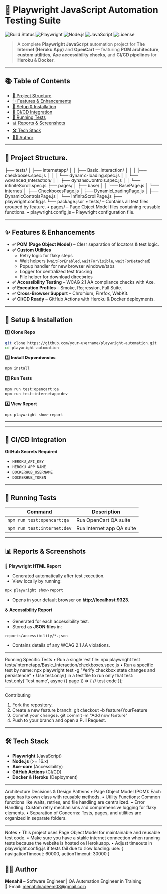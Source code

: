 # 🚀 Playwright JavaScript Automation Testing Suite

![Build Status](https://img.shields.io/github/actions/workflow/status/your-username/playwright-automation/deploy.yml?style=for-the-badge)
![Playwright](https://img.shields.io/badge/Framework-Playwright-2D3748?style=for-the-badge&logo=playwright)
![Node.js](https://img.shields.io/badge/Node.js-16+-43853D?style=for-the-badge&logo=node.js&logoColor=white)
![JavaScript](https://img.shields.io/badge/JavaScript-ES6+-F7DF1E?style=for-the-badge&logo=javascript&logoColor=black)
![License](https://img.shields.io/badge/license-MIT-green?style=for-the-badge)

> A complete **Playwright JavaScript** automation project for **The Internet (Heroku App)** and **OpenCart** — featuring **POM architecture**, **custom utilities**, **Axe accessibility checks**, and **CI/CD pipelines** for **Heroku** & **Docker**.

________________________________________
## 📚 Table of Contents
- [📂 Project Structure](#-project-structure)
- [✨ Features & Enhancements](#-features--enhancements)
- [🚀 Setup & Installation](#-setup--installation)
- [🔄 CI/CD Integration](#-cicd-integration)
- [🧪 Running Tests](#-running-tests)
- [📊 Reports & Screenshots](#-reports--screenshots)
- [🛠 Tech Stack](#-tech-stack)
- [👩‍💻 Author](#-author)
________________________________________
## 📂 Project Structure.
├── tests/
│   ├── internetapp/
│   │   ├── Basic_Interaction/
│   │   │   ├── checkboxes.spec.js
│   │   │   └── dynamic-loading.spec.js
│   │   └── Advanced_Interaction/
│   │       ├── dynamicControls.spec.js
│   │       └── infiniteScroll.spec.js
├── pages/
│   ├── base/
│   │   └── BasePage.js
│   └── internet/
│       ├── CheckboxesPage.js
│       ├── DynamicLoadingPage.js
│       ├── DynamicControlsPage.js
│       └── InfiniteScrollPage.js
├── playwright.config.js
└── package.json
•	tests/ – Contains all test files grouped by feature.
•	pages/ – Page Object Model files containing reusable functions.
•	playwright.config.js – Playwright configuration file.
________________________________________

## ✨ Features & Enhancements
- **✅ POM (Page Object Model)** – Clear separation of locators & test logic.
- **✅ Custom Utilities**
  - Retry logic for flaky steps
  - Wait helpers (`waitForEnabled`, `waitForVisible`, `waitForDetached`)
  - Popup handler for new browser windows/tabs
  - Logger for centralized test tracking
  - File helper for download directories
- **✅ Accessibility Testing** – WCAG 2.1 AA compliance checks with Axe.
- **✅ Execution Profiles** – Smoke, Regression, Full Suite.
- **✅ Cross-Browser Support** – Chromium, Firefox, WebKit.
- **✅ CI/CD Ready** – GitHub Actions with Heroku & Docker deployments.
_______________________________________
## 🚀 Setup & Installation

**1️⃣ Clone Repo**
```bash
git clone https://github.com/your-username/playwright-automation.git
cd playwright-automation
```

**2️⃣ Install Dependencies**
```bash
npm install
```

**3️⃣ Run Tests**
```bash
npm run test:opencart:qa
npm run test:internetapp:dev
```

**4️⃣ View Report**
```bash
npx playwright show-report
```

---
_______________________________________
## 🔄 CI/CD Integration

**GitHub Secrets Required**
- `HEROKU_API_KEY`
- `HEROKU_APP_NAME`
- `DOCKERHUB_USERNAME`
- `DOCKERHUB_TOKEN`
________________________________________
## 🧪 Running Tests

| Command | Description |
|---------|-------------|
| `npm run test:opencart:qa` | Run OpenCart QA suite |
| `npm run test:internet:dev` | Run Internet app QA suite |

_______________________________________

## 📊 Reports & Screenshots

**📄 Playwright HTML Report**
- Generated automatically after test execution.
- View locally by running:
```bash
npx playwright show-report
```
- Opens in your default browser on **http://localhost:9323**.

**♿ Accessibility Report**
- Generated for each accessibility test.
- Stored as **JSON files** in:  
```
reports/accessibility/*.json
```
- Contains details of any WCAG 2.1 AA violations.
________________________________________
Running Specific Tests
•	Run a single test file:
npx playwright test tests/internetapp/Basic_Interaction/checkboxes.spec.js
•	Run a specific test by name:
npx playwright test -g "Verify checkbox state changes and persistence"
•	Use test.only() in a test file to run only that test:
test.only('Test name', async ({ page }) => {
  // test code
});
____________________________________
Contributing
1.	Fork the repository.
2.	Create a new feature branch:
git checkout -b feature/YourFeature
3.	Commit your changes:
git commit -m "Add new feature"
4.	Push to your branch and open a Pull Request.
________________________________________
## 🛠 Tech Stack
- **Playwright** (JavaScript)
- **Node.js** (>= 16.x)
- **Axe-core** (Accessibility)
- **GitHub Actions** (CI/CD)
- **Docker** & **Heroku** (Deployment)
________________________________________
Architecture Decisions & Design Patterns
•	Page Object Model (POM): Each page has its own class with reusable methods.
•	Utility Functions: Common functions like waits, retries, and file handling are centralized.
•	Error Handling: Custom retry mechanisms and comprehensive logging for flaky elements.
•	Separation of Concerns: Tests, pages, and utilities are organized in separate folders.
_______________________________________

Notes
•	This project uses Page Object Model for maintainable and reusable test code.
•	Make sure you have a stable internet connection when running tests because the website is hosted on Herokuapp.
•	Adjust timeouts in playwright.config.js if tests fail due to slow loading:
use: {
  navigationTimeout: 60000,
  actionTimeout: 30000
}
## 👩‍💻 Author
**Menahil** – Software Engineer | QA Automation Engineer in Training  
📧 Email: menahilnadeem08@gmail.com  



